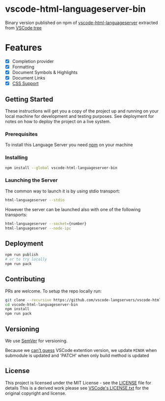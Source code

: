 # vscode-html-languageserver-bin

Binary version published on npm of [vscode-html-languageserver](https://github.com/vscode-langservers/vscode-html-languageserver) extracted from [VSCode tree](https://github.com/Microsoft/vscode/tree/master/extensions/html/server)

# Features

- [x] Completion provider
- [x] Formatting
- [x] Document Symbols & Highlights
- [x] Document Links
- [x] [CSS Support](https://github.com/vscode-langservers/vscode-css-languageserver-bin#features)

## Getting Started

These instructions will get you a copy of the project up and running on your local machine for development and testing purposes. See deployment for notes on how to deploy the project on a live system.

### Prerequisites

To install this Language Server you need [npm](https://www.npmjs.com/get-npm) on your machine

### Installing

```bash
npm install --global vscode-html-languageserver-bin
```

### Launching the Server

The common way to launch it is by using stdio transport:

```bash
html-languageserver --stdio
```

However the server can be launched also with one of the following transports:

```bash
html-languageserver --socket={number}
html-languageserver --node-ipc
```

## Deployment

```bash
npm run publish
# or to try locally
npm run pack
```

## Contributing

PRs are welcome.
To setup the repo locally run:
```bash
git clone --recursive https://github.com/vscode-langservers/vscode-html-languageserver-bin
cd vscode-html-languageserver-bin
npm install
npm run pack
```

## Versioning

We use [SemVer](http://semver.org/) for versioning.

Because we [can't guess](https://github.com/vscode-langservers/vscode-html-languageserver/blob/master/package.json#L4) VSCode extention version, we update `MINOR` when submodule is updated and 'PATCH' when only build method is updated

## License

This project is licensed under the MIT License - see the [LICENSE](LICENSE) file for details
This is a derived work please see [VSCode's LICENSE.txt](https://github.com/Microsoft/vscode/blob/master/LICENSE.txt) for the original copyright and license.


